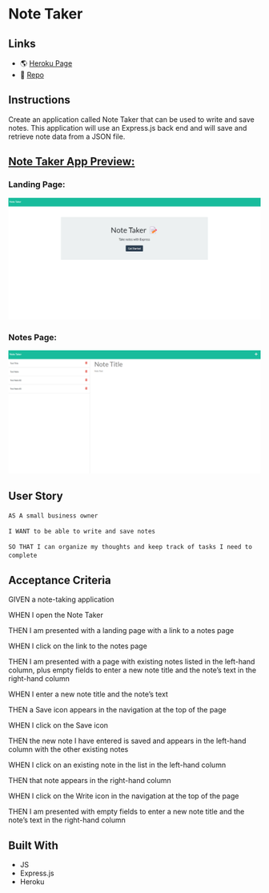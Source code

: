# Note Taker

## Links
* 🌎 [Heroku Page](https://gentle-caverns-30181.herokuapp.com/)
* 💾 [Repo](https://github.com/gallolopez1/note-taker)

## Instructions
Create an application called Note Taker that can be used to write and save notes. This application will use an Express.js back end and will save and retrieve note data from a JSON file.

## <u>Note Taker App Preview:</u>

### Landing Page:

<img src="assets\landing-page.png" alt="landing page" />

### Notes Page:

<img src="assets\notes-page.png" alt="landing page" />

## User Story
`AS A small business owner`

`I WANT to be able to write and save notes`

`SO THAT I can organize my thoughts and keep track of tasks I need to complete`

## Acceptance Criteria
GIVEN a note-taking application

WHEN I open the Note Taker

THEN I am presented with a landing page with a link to a notes page

WHEN I click on the link to the notes page

THEN I am presented with a page with existing notes listed in the left-hand column, plus empty fields to enter a new note title and the note’s text in the right-hand column

WHEN I enter a new note title and the note’s text

THEN a Save icon appears in the navigation at the top of the page

WHEN I click on the Save icon

THEN the new note I have entered is saved and appears in the left-hand column with the other existing notes

WHEN I click on an existing note in the list in the left-hand column

THEN that note appears in the right-hand column

WHEN I click on the Write icon in the navigation at the top of the page

THEN I am presented with empty fields to enter a new note title and the note’s text in the right-hand column

## Built With
* JS
* Express.js
* Heroku
